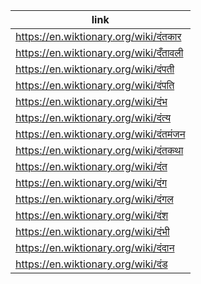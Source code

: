 |link|
|----|
|https://en.wiktionary.org/wiki/दंतकार|
|https://en.wiktionary.org/wiki/दँतावली|
|https://en.wiktionary.org/wiki/दंपती|
|https://en.wiktionary.org/wiki/दंपति|
|https://en.wiktionary.org/wiki/दंभ|
|https://en.wiktionary.org/wiki/दंत्य|
|https://en.wiktionary.org/wiki/दंतमंजन|
|https://en.wiktionary.org/wiki/दंतकथा|
|https://en.wiktionary.org/wiki/दंत|
|https://en.wiktionary.org/wiki/दंग|
|https://en.wiktionary.org/wiki/दंगल|
|https://en.wiktionary.org/wiki/दंश|
|https://en.wiktionary.org/wiki/दंभी|
|https://en.wiktionary.org/wiki/दंदान|
|https://en.wiktionary.org/wiki/दंड|
